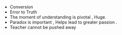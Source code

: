 - Conversion 
- Error to Truth 
- The moment of understanding is pivotal , Huge. 
- Paradox is important , Helps lead to greater passion . 
- Teacher cannot be pushed away 